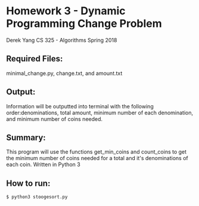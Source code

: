 # Homework 3 - Dynamic Programming Change Problem
Derek Yang
CS 325 - Algorithms
Spring 2018

## Required Files:
minimal_change.py, change.txt, and amount.txt

## Output:
Information will be outputted into terminal with the following order:denominations, total amount, minimum number of each denomination, and minimum number of coins needed.

## Summary:
This program will use the functions get_min_coins and count_coins to get the minimum number of coins needed for a total and it's denominations of each coin.
Written in Python 3

## How to run:
``` bash
$ python3 stoogesort.py
```

